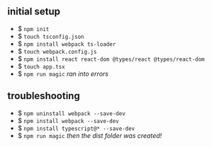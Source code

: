 ## initial setup

* $ `npm init`
* $ `touch tsconfig.json`
* $ `npm install webpack ts-loader`
* $ `touch webpack.config.js`
* $ `npm install react react-dom @types/react @types/react-dom`
* $ `touch app.tsx`
* $ `npm run magic`
 _ran into errors_

## troubleshooting

* $ `npm uninstall webpack --save-dev`
* $ `npm install webpack --save-dev`
* $ `npm install typescript@* --save-dev`
* $ `npm run magic`
_then the dist folder was created!_

